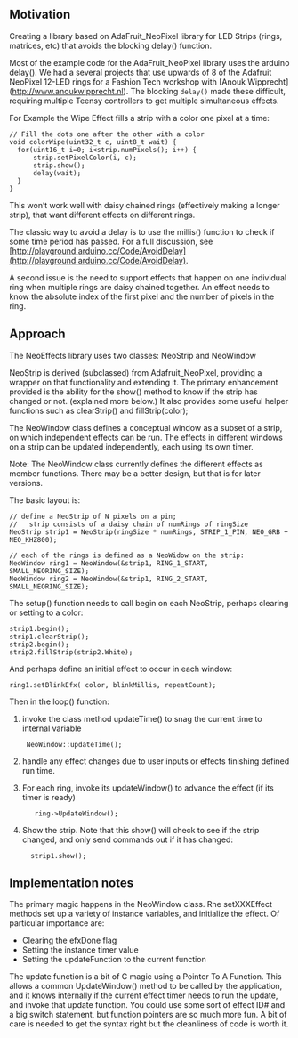 ## Motivation

Creating a library based on AdaFruit_NeoPixel library for LED Strips (rings, matrices, etc) that avoids the blocking delay() function.

Most of the example code for the AdaFruit_NeoPixel library uses the arduino delay().  We had a several projects that use upwards of 8 of the Adafruit NeoPixel 12-LED rings for a Fashion Tech workshop with [Anouk Wipprecht] (http://www.anoukwipprecht.nl). The blocking `delay()` made these difficult, requiring multiple Teensy controllers to get multiple simultaneous effects.

For Example the Wipe Effect fills a strip with a color one pixel at a time:

```
// Fill the dots one after the other with a color
void colorWipe(uint32_t c, uint8_t wait) {
  for(uint16_t i=0; i<strip.numPixels(); i++) {
      strip.setPixelColor(i, c);
      strip.show();
      delay(wait);
  }
}
```

This won’t work well with daisy chained rings (effectively making a longer strip), that want different effects on different rings.

The classic way to avoid a delay is to use the millis() function to check if some time period has passed.  For a full discussion, see [http://playground.arduino.cc/Code/AvoidDelay](http://playground.arduino.cc/Code/AvoidDelay).

A second issue is the need to support effects that happen on one individual ring when multiple rings are daisy chained together.  An effect needs to know the absolute index of the first pixel and the number of pixels in the ring.

## Approach

The NeoEffects library uses two classes: NeoStrip and NeoWindow

NeoStrip is derived (subclassed) from Adafruit_NeoPixel, providing a wrapper on that functionality and extending it.  The primary enhancement provided is the ability for the show() method to know if the strip has changed or not. (explained more below.) It also provides some useful helper functions such as clearStrip() and fillStrip(color);

The NeoWindow class defines a conceptual window as a subset of a strip, on which independent effects can be run. The effects in different windows on a strip can be updated independently, each using its own timer.

Note: The NeoWindow class currently defines the different effects as member functions. There may be a better design, but that is for later versions.

The basic layout is:

```
// define a NeoStrip of N pixels on a pin; 
//   strip consists of a daisy chain of numRings of ringSize
NeoStrip strip1 = NeoStrip(ringSize * numRings, STRIP_1_PIN, NEO_GRB + NEO_KHZ800);

// each of the rings is defined as a NeoWidow on the strip:
NeoWindow ring1 = NeoWindow(&strip1, RING_1_START, SMALL_NEORING_SIZE);
NeoWindow ring2 = NeoWindow(&strip1, RING_2_START, SMALL_NEORING_SIZE);
```

The setup() function needs to call begin on each NeoStrip, perhaps clearing or setting to a color:

```
strip1.begin();
strip1.clearStrip();
strip2.begin();
strip2.fillStrip(strip2.White);
```

And perhaps define an initial effect to occur in each window:

```
ring1.setBlinkEfx( color, blinkMillis, repeatCount);
```

Then in the loop() function:

  1. invoke the class method updateTime() to snag the current time to internal variable
  
          NeoWindow::updateTime();

  2. handle any effect changes due to user inputs or effects finishing defined run time.

  3. For each ring, invoke its updateWindow() to advance the effect (if its timer is ready) 
	
	        ring->UpdateWindow();
	        
  4. Show the strip. Note that this show() will check to see if the strip changed, and only send commands out if it has changed:
	
	       strip1.show();


## Implementation notes

The primary magic happens in the NeoWindow class. Rhe setXXXEffect methods set up a variety of instance variables, and initialize the effect.  Of particular importance are:

  * Clearing the efxDone flag
  * Setting the instance timer value
  * Setting the updateFunction to the current function

The update function is a bit of C magic using a Pointer To A Function. This allows a common UpdateWindow() method to be called by the application, and it knows internally if the current effect timer needs to run the update, and invoke that update function.  You could use some sort of effect ID# and a big switch statement, but function pointers are so much more fun.  A bit of care is needed to get the syntax right but the cleanliness of code is worth it.



